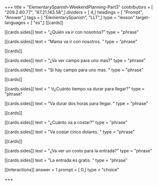 +++
title = "ElementarySpanish-WeekendPlanning-Part3"
contributors = [ "209.2.60.77", "47.21.143.58",]
dividers = [ 4,]
headings = [ "Prompt", "Answer",]
tags = [ "ElementarySpanish", "LLT",]
type = "lesson"
target-languages = [ "es",]
[[cards]]

[[cards.sides]]
text = "¿Quién va ir con nosotros?"
type = "phrase"

[[cards.sides]]
text = "Mama va ir con nosotros. "
type = "phrase"

[[cards]]

[[cards.sides]]
text = "¿Va ver campo para uno mas?"
type = "phrase"

[[cards.sides]]
text = "Si hay campo para uno mas. "
type = "phrase"

[[cards]]

[[cards.sides]]
text = " \t¿Cuánto tiempo va durar para llegar?"
type = "phrase"

[[cards.sides]]
text = "Va durar dos horas para llegar. "
type = "phrase"

[[cards]]

[[cards.sides]]
text = "¿Cuánto va a costar?"
type = "phrase"

[[cards.sides]]
text = "Va costar cinco dolares. "
type = "phrase"

[[cards]]

[[cards.sides]]
text = "¿Va ver un costo para la entrada?"
type = "phrase"

[[cards.sides]]
text = "La entrada es gratis. "
type = "phrase"

[[interactions]]
answer = 1
prompt = [ 0,]
type = "choice"

+++
